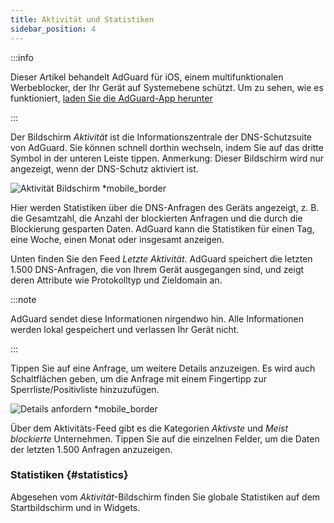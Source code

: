 ```yaml
---
title: Aktivität und Statistiken
sidebar_position: 4
---
```


:::info

Dieser Artikel behandelt AdGuard für iOS, einem multifunktionalen Werbeblocker, der Ihr Gerät auf Systemebene schützt. Um zu sehen, wie es funktioniert, [laden Sie die AdGuard-App herunter](https://agrd.io/download-kb-adblock)

:::

Der Bildschirm _Aktivität_ ist die Informationszentrale der DNS-Schutzsuite von AdGuard. Sie können schnell dorthin wechseln, indem Sie auf das dritte Symbol in der unteren Leiste tippen. Anmerkung: Dieser Bildschirm wird nur angezeigt, wenn der DNS-Schutz aktiviert ist.

![Aktivität Bildschirm \*mobile_border](https://cdn.adtidy.org/content/github/ad_blocker/ios/activity.png)

Hier werden Statistiken über die DNS-Anfragen des Geräts angezeigt, z. B. die Gesamtzahl, die Anzahl der blockierten Anfragen und die durch die Blockierung gesparten Daten. AdGuard kann die Statistiken für einen Tag, eine Woche, einen Monat oder insgesamt anzeigen.

Unten finden Sie den Feed _Letzte Aktivität_. AdGuard speichert die letzten 1.500 DNS-Anfragen, die von Ihrem Gerät ausgegangen sind, und zeigt deren Attribute wie Protokolltyp und Zieldomain an.

:::note

AdGuard sendet diese Informationen nirgendwo hin. Alle Informationen werden lokal gespeichert und verlassen Ihr Gerät nicht.

:::

Tippen Sie auf eine Anfrage, um weitere Details anzuzeigen. Es wird auch Schaltflächen geben, um die Anfrage mit einem Fingertipp zur Sperrliste/Positivliste hinzuzufügen.

![Details anfordern \*mobile_border](https://cdn.adtidy.org/public/Adguard/kb/iOS/features/request_info_en.jpeg)

Über dem Aktivitäts-Feed gibt es die Kategorien _Aktivste_ und _Meist blockierte_ Unternehmen. Tippen Sie auf die einzelnen Felder, um die Daten der letzten 1.500 Anfragen anzuzeigen.

### Statistiken {#statistics}

Abgesehen vom _Aktivität_-Bildschirm finden Sie globale Statistiken auf dem Startbildschirm und in Widgets.
